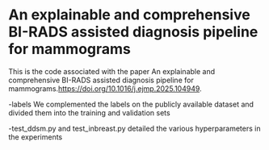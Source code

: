 # An explainable and comprehensive BI-RADS assisted diagnosis pipeline for mammograms
This is the code associated with the paper An explainable and comprehensive BI-RADS assisted diagnosis pipeline for mammograms.https://doi.org/10.1016/j.ejmp.2025.104949.

-labels  We complemented the labels on the publicly available dataset and divided them into the training and validation sets

-test_ddsm.py and test_inbreast.py detailed the various hyperparameters in the experiments
